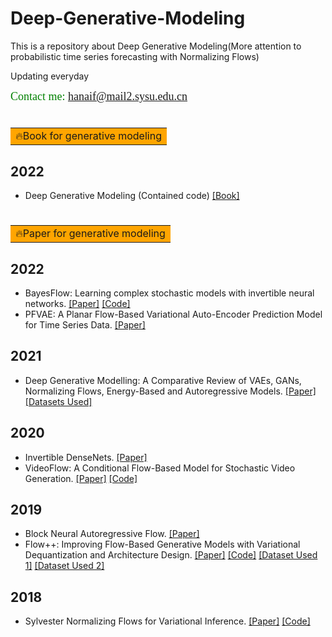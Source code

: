 # Deep-Generative-Modeling

This is a repository about Deep Generative Modeling(More attention to  probabilistic time series forecasting with Normalizing Flows) 

Updating everyday

<font face="微软雅黑" size=4 color=#008000 >Contact me: hanaif@mail2.sysu.edu.cn</font> 


# <table><tr><td bgcolor=orange> 🔥Book for generative modeling</td></tr></table>

## 2022
- Deep Generative Modeling (Contained code)  [[Book]](https://link.springer.com/book/10.1007/978-3-030-93158-2)


# <table><tr><td bgcolor=orange> 🔥Paper for generative modeling</td></tr></table>

## 2022
- BayesFlow: Learning complex stochastic models with invertible neural networks.  [[Paper]](https://arxiv.org/abs/2003.06281) [[Code]](https://github.com/stefanradev93/BayesFlow)
- PFVAE: A Planar Flow-Based Variational Auto-Encoder Prediction Model for Time Series Data.  [[Paper]](https://www.mdpi.com/2227-7390/10/4/610)

## 2021
- Deep Generative Modelling: A Comparative Review of VAEs, GANs, Normalizing Flows, Energy-Based and Autoregressive Models.  [[Paper]](https://arxiv.org/abs/2103.04922) [[Datasets Used]](https://paperswithcode.com/dataset/cifar-10)

## 2020
- Invertible DenseNets.  [[Paper]](https://arxiv.org/abs/2010.02125#)
- VideoFlow: A Conditional Flow-Based Model for Stochastic Video Generation.  [[Paper]](https://arxiv.org/abs/1903.01434) [[Code]](https://github.com/tensorflow/tensor2tensor)

## 2019
- Block Neural Autoregressive Flow.  [[Paper]](https://arxiv.org/abs/1904.04676)
- Flow++: Improving Flow-Based Generative Models with Variational Dequantization and Architecture Design. [[Paper]](https://proceedings.mlr.press/v97/ho19a.html) [[Code]](https://github.com/aravind0706/flowpp)  [[Dataset Used 1]](https://paperswithcode.com/dataset/cifar-10)  [[Dataset Used 2]](https://paperswithcode.com/dataset/imagenet)

## 2018
- Sylvester Normalizing Flows for Variational Inference. [[Paper]](https://arxiv.org/abs/1803.05649) [[Code]](https://github.com/riannevdberg/sylvester-flows)
